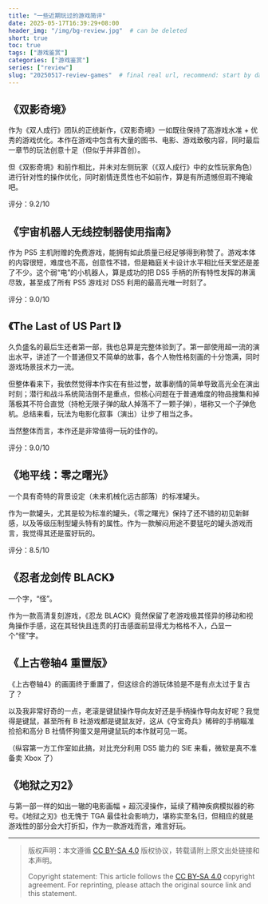 ```yaml
---
title: "一些近期玩过的游戏简评"
date: 2025-05-17T16:39:29+08:00
header_img: "/img/bg-review.jpg"  # can be deleted
short: true
toc: true
tags: ["游戏鉴赏"]
categories: ["游戏鉴赏"]
series: ["review"] 
slug: "20250517-review-games"  # final real url, recommend: start by date, follow lower case words with hyphen splitter. E.g., `20230316-text-title`
---
```


## 《双影奇境》

作为《双人成行》团队的正统新作，《双影奇境》一如既往保持了高游戏水准 + 优秀的游戏优化。本作在游戏中包含有大量的图书、电影、游戏致敬内容，同时最后一章节的玩法创意十足（但似乎并非首创）。

但《双影奇境》和前作相比，并未对左侧玩家（《双人成行》中的女性玩家角色）进行针对性的操作优化，同时剧情连贯性也不如前作，算是有所遗憾但瑕不掩瑜吧。

评分：9.2/10

## 《宇宙机器人无线控制器使用指南》

作为 PS5 主机附赠的免费游戏，能拥有如此质量已经足够得到称赞了。游戏本体的内容很短，难度也不高，创意性不错，但是箱庭关卡设计水平相比任天堂还是差了不少。这个弱“电”的小机器人，算是成功的把 DS5 手柄的所有特性发挥的淋漓尽致，甚至成了所有 PS5 游戏对 DS5 利用的最高光唯一时刻了。

评分：9.0/10

## 《The Last of US Part I》

久负盛名的最后生还者第一部，我也总算是完整体验到了。第一部使用超一流的演出水平，讲述了一个普通但又不简单的故事，各个人物性格刻画的十分饱满，同时游戏场景技术力一流。

但整体看来下，我依然觉得本作实在有些过誉，故事剧情的简单导致高光全在演出时刻；潜行和战斗系统简洁倒不是重点，但核心问题在于普通难度的物品搜集和掉落极其不符合直觉（持枪无限子弹的敌人掉落不了一颗子弹），堪称又一个子弹危机。总结来看，玩法为电影化叙事（演出）让步了相当之多。

当然整体而言，本作还是非常值得一玩的佳作的。

评分：9.0/10

## 《地平线：零之曙光》

一个具有奇特的背景设定（未来机械化远古部落）的标准罐头。

作为一款罐头，尤其是较为标准的罐头，《零之曙光》保持了还不错的初见新鲜感，以及等级压制型罐头特有的属性。作为一款解闷用途不要猛吃的罐头游戏而言，我觉得其还是蛮好玩的。

评分：8.5/10

## 《忍者龙剑传 BLACK》

一个字，“怪”。

作为一款高清复刻游戏，《忍龙 BLACK》竟然保留了老游戏极其怪异的移动和视角操作手感，这在其轻快且连贯的打击感面前显得尤为格格不入，凸显一个“怪”字。

## 《上古卷轴4 重置版》

《上古卷轴4》的画面终于重置了，但这综合的游玩体验是不是有点太过于复古了？

以及我非常好奇的一点，老滚是键鼠操作导向友好还是手柄操作导向友好呢？我觉得是键鼠，甚至所有 B 社游戏都是键鼠友好，这从《夺宝奇兵》稀碎的手柄瞄准捡拾和高分 B 社情怀狗蛋又是用键鼠玩的本作就可见一斑。

（纵容第一方工作室如此搞，对比充分利用 DS5 能力的 SIE 来看，微软是真不准备卖 Xbox 了）

## 《地狱之刃2》

与第一部一样的如出一辙的电影画幅 + 超沉浸操作，延续了精神疾病模拟器的称号。《地狱之刃》也无愧于 TGA 最佳社会影响力，堪称实至名归，但相应的就是游戏性的部分会大打折扣，作为一款游戏而言，难言好玩。

---

> 版权声明：本文遵循 [CC BY-SA 4.0](https://creativecommons.org/licenses/by-sa/4.0/deed.zh) 版权协议，转载请附上原文出处链接和本声明。
>
> Copyright statement: This article follows the [CC BY-SA 4.0](https://creativecommons.org/licenses/by-sa/4.0/deed.en) copyright agreement. For reprinting, please attach the original source link and this statement.
